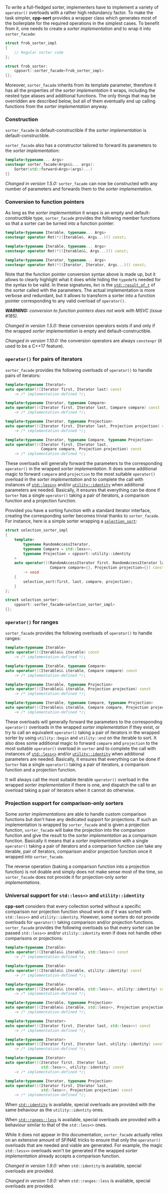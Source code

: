 To write a full-fledged sorter, implementers have to implement a variety of `operator()` overloads with a rather high redundancy factor. To make the task simpler, **cpp-sort** provides a wrapper class which generates most of the boilerplate for the required operations in the simplest cases. To benefit from it, one needs to create a *sorter implementation* and to wrap it into `sorter_facade`:

```cpp
struct frob_sorter_impl
{
    // Regular sorter code
};

struct frob_sorter:
    cppsort::sorter_facade<frob_sorter_impl>
{};
```

Moreover, `sorter_facade` inherits from its template parameter, therefore it has all the properties of the *sorter implementation* it wraps, including the nested type aliases and additional functions. The only things that may be overridden are described below, but all of them eventually end up calling functions from the *sorter implementation* anyway.

### Construction

`sorter_facade` is default-constructible if the *sorter implementation* is default-constructible.

`sorter_facade` also has a constructor tailored to forward its parameters to the *sorter implementation*:

```cpp
template<typename... Args>
constexpr sorter_facade(Args&&... args):
    Sorter(std::forward<Args>(args)...)
{}
```

*Changed in version 1.5.0:* `sorter_facade` can now be constructed with any number of parameters and forwards them to the *sorter implementation*.

### Conversion to function pointers

As long as the *sorter implementation* it wraps is an empty and default-constructible type, `sorter_facade` provides the following member functions so that a sorter can be turned into a function pointer:

```cpp
template<typename Iterable, typename... Args>
constexpr operator Ret(*)(Iterable&, Args...)() const;

template<typename Iterable, typename... Args>
constexpr operator Ret(*)(Iterable&&, Args...)() const;

template<typename Iterator, typename... Args>
constexpr operator Ret(*)(Iterator, Iterator, Args...)() const;
```

Note that the function pointer conversion syntax above is made up, but it allows to clearly highlight what it does while hiding the `typedef`s needed for the syntax to be valid. In these signatures, `Ret` is the [`std::result_of_t`][std-result-of] of the sorter called with the parameters. The actual implementation is more verbose and redundant, but it allows to transform a sorter into a function pointer corresponding to any valid overload of `operator()`.

***WARNING:** conversion to function pointers does not work with MSVC (issue #185).*

*Changed in version 1.5.0:* these conversion operators exists if and only if the wrapped *sorter implementation* is empty and default-constructible.

*Changed in version 1.10.0:* the conversion operators are always `constexpr` (it used to be a C++17 feature).

### `operator()` for pairs of iterators

`sorter_facade` provides the following overloads of `operator()` to handle pairs of iterators:

```cpp
template<typename Iterator>
auto operator()(Iterator first, Iterator last) const
    -> /* implementation-defined */;

template<typename Iterator, typename Compare>
auto operator()(Iterator first, Iterator last, Compare compare) const
    -> /* implementation-defined */;

template<typename Iterator, typename Projection>
auto operator()(Iterator first, Iterator last, Projection projection) const
    -> /* implementation-defined */;

template<typename Iterator, typename Compare, typename Projection>
auto operator()(Iterator first, Iterator last,
                Compare compare, Projection projection) const
    -> /* implementation-defined */;
```

These overloads will generally forward the parameters to the corresponding `operator()` in the wrapped *sorter implementation*. It does some additional magic to forward `compare` and `projection` to the most suitable `operator()` overload in the *sorter implementation* and to complete the call with instances of [`std::less<>`][std-less-void] and/or [`utility::identity`][utility-identity] when additional parameters are needed. Basically, it ensures that everything can be done if `Sorter` has a single `operator()` taking a pair of iterators, a comparison function and a projection function.

Provided you have a sorting function with a standard iterator interface, creating the corresponding sorter becomes trivial thanks to `sorter_facade`. For instance, here is a simple sorter wrapping a [`selection_sort`][selection-sort]:

```cpp
struct selection_sorter_impl
{
    template<
        typename RandomAccessIterator,
        typename Compare = std::less<>,
        typename Projection = cppsort::utility::identity
    >
    auto operator()(RandomAccessIterator first, RandomAccessIterator last,
                    Compare compare={}, Projection projection={}) const
        -> void
    {
        selection_sort(first, last, compare, projection);
    }
};

struct selection_sorter:
    cppsort::sorter_facade<selection_sorter_impl>
{};
```

### `operator()` for ranges

`sorter_facade` provides the following overloads of `operator()` to handle ranges:

```cpp
template<typename Iterable>
auto operator()(Iterable&& iterable) const
    -> /* implementation-defined */;

template<typename Iterable, typename Compare>
auto operator()(Iterable&& iterable, Compare compare) const
    -> /* implementation-defined */;

template<typename Iterable, typename Projection>
auto operator()(Iterable&& iterable, Projection projection) const
    -> /* implementation-defined */;

template<typename Iterable, typename Compare, typename Projection>
auto operator()(Iterable&& iterable, Compare compare, Projection projection) const
    -> /* implementation-defined */;
```

These overloads will generally forward the parameters to the corresponding `operator()` overloads in the wrapped *sorter implementation* if they exist, or try to call an equivalent `operator()` taking a pair of iterators in the wrapped sorter by using `utility::begin` and `utility::end` on the iterable to sort. It also does some additional magic to forward `compare` and `projection` to the most suitable `operator()` overload in `sorter` and to complete the call with instances of [`std::less<>`][std-less-void] and/or [`utility::identity`][utility-identity] when additional parameters are needed. Basically, it ensures that everything can be done if `Sorter` has a single `operator()` taking a pair of iterators, a comparison function and a projection function.

It will always call the most suitable iterable `operator()` overload in the wrapped *sorter implementation* if there is one, and dispatch the call to an overload taking a pair of iterators when it cannot do otherwise.

### Projection support for comparison-only sorters

Some *sorter implementations* are able to handle custom comparison functions but don't have any dedicated support for projections. If such an implementation is wrapped by `sorter_facade` and is given a projection function, `sorter_facade` will bake the projection into the comparison function and give the result to the *sorter implementation* as a comparison function. Basically it means that a *sorter implementation* with a single `operator()` taking a pair of iterators and a comparison function can take any iterable, pair of iterators, comparison and/or projection function once it wrapped into `sorter_facade`.

The reverse operation (baking a comparison function into a projection function) is not doable and simply does not make sense most of the time, so `sorter_facade` does not provide it for projection-only *sorter implementations*.

### Universal support for `std::less<>` and `utility::identity`

**cpp-sort** considers that every collection sorted without a specific comparison nor projection function shoud work *as if* it was sorted with `std::less<>` and `utility::identity`. However, some sorters do not provide overloads for `operator()` taking comparison and/or projection functions. `sorter_facade` provides the following overloads so that every sorter can be passed `std::less<>` and/or `utility::identity` even if does not handle other comparisons or projections:

```cpp
template<typename Iterable>
auto operator()(Iterable&& iterable, std::less<>) const
    -> /* implementation-defined */;

template<typename Iterable>
auto operator()(Iterable&& iterable, utility::identity) const
    -> /* implementation-defined */;

template<typename Iterable>
auto operator()(Iterable&& iterable, std::less<>, utility::identity) const
    -> /* implementation-defined */;

template<typename Iterable, typename Projection>
auto operator()(Iterable&& iterable, std::less<>, Projection projection) const
    -> /* implementation-defined */;

template<typename Iterator>
auto operator()(Iterator first, Iterator last, std::less<>) const
    -> /* implementation-defined */;

template<typename Iterator>
auto operator()(Iterator first, Iterator last, utility::identity) const
    -> /* implementation-defined */;

template<typename Iterator>
auto operator()(Iterator first, Iterator last,
                std::less<>, utility::identity) const
    -> /* implementation-defined */;

template<typename Iterator, typename Projection>
auto operator()(Iterator first, Iterator last,
                std::less<>, Projection projection) const
    -> /* implementation-defined */;
```

When [`std::identity`][std-identity] is available, special overloads are provided with the same behaviour as the `utility::identity` ones.

When [`std::ranges::less`][std-ranges-less] is available, special overloads are provided with a behaviour similar to that of the `std::less<>` ones.

While it does not appear in this documentation, `sorter_facade` actually relies on an extensive amount of SFINAE tricks to ensure that only the `operator()` overloads that are needed and viable are generated. For example, the magic `std::less<>` overloads won't be generated if the wrapped *sorter implementation* already accepts a comparison function.

*Changed in version 1.9.0:* when `std::identity` is available, special overloads are provided.

*Changed in version 1.9.0:* when `std::ranges::less` is available, special overloads are provided.


  [selection-sort]: https://en.wikipedia.org/wiki/Selection_sort
  [std-identity]: https://en.cppreference.com/w/cpp/utility/functional/identity
  [std-less-void]: https://en.cppreference.com/w/cpp/utility/functional/less_void
  [std-ranges-less]: https://en.cppreference.com/w/cpp/utility/functional/ranges/less
  [std-result-of]: https://en.cppreference.com/w/cpp/types/result_of
  [utility-identity]: https://github.com/Morwenn/cpp-sort/wiki/Miscellaneous-utilities#miscellaneous-function-objects
